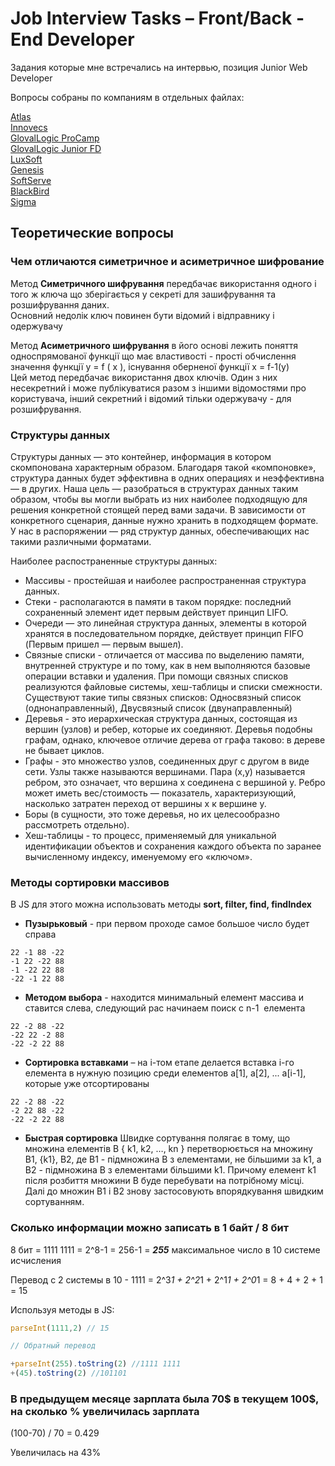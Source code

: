 # Job Interview Tasks – Front/Back -End Developer

Задания которые мне встречались на интервью, позиция Junior Web Developer

Вопросы собраны по компаниям в отдельных файлах:

[Atlas](Interview_1_Atlas.md)  
[Innovecs](Interview_2_Innovecs.md)  
[GlovalLogic ProCamp](Interview_3_GlobalLogic_ProCamp.md)  
[GlovalLogic Junior FD](Interview_4_GlobalLogic_Junior_FD.md)  
[LuxSoft](Interview_5_LuxSoft.md)  
[Genesis](Interview_6_Genesis.md)  
[SoftServe](Interview_7_SoftServe.md)  
[BlackBird](Interview_8_BlackBird.md)  
[Sigma](Interview_9_Sigma.md)  

## Теоретические вопросы

### Чем отличаются симетричное и асиметричное шифрование

Метод **Симетричного шифрування**
передбачає використання одного і того ж ключа що зберігається у секреті для зашифрування та розшифрування даних.  
Основний недолік ключ повинен бути відомий і відправнику і одержувачу

Метод **Асиметричного шифрування**  в його основі лежить поняття односпрямованої функції що має властивості - прості обчислення значення функції y = f ( x ),  існування оберненої функції  x = f-1(y)  
Цей метод передбачає використання двох ключів. Один з них несекретний і може публікуватися разом з іншими відомостями про користувача, інший секретний і відомий тільки одержувачу - для розшифрування.

### Структуры данных

Структуры данных  — это контейнер, информация в котором скомпонована характерным образом. Благодаря такой «компоновке», структура данных будет эффективна в одних операциях и неэффективна — в других. Наша цель — разобраться в структурах данных таким образом, чтобы вы могли выбрать из них наиболее подходящую для решения конкретной стоящей перед вами задачи. В зависимости от конкретного сценария, данные нужно хранить в подходящем формате. У нас в распоряжении — ряд структур данных, обеспечивающих нас такими различными форматами.

Наиболее распостраненные структуры данных:

- Массивы - простейшая и наиболее распространенная структура данных.
- Стеки -  располагаются в памяти в таком порядке: последний сохраненный элемент идет первым действует принцип LIFO.
- Очереди — это линейная структура данных, элементы в которой хранятся в последовательном порядке, действует принцип FIFO (Первым пришел — первым вышел).
- Связные списки - отличается от массива по выделению памяти, внутренней структуре и по тому, как в нем выполняются базовые операции вставки и удаления. При помощи связных списков реализуются файловые системы, хеш-таблицы и списки смежности. Существуют такие типы связных списков: Односвязный список (однонаправленный), Двусвязный список (двунаправленный)
- Деревья - это иерархическая структура данных, состоящая из вершин (узлов) и ребер, которые их соединяют. Деревья подобны графам, однако, ключевое отличие дерева от графа таково: в дереве не бывает циклов.
- Графы - это множество узлов, соединенных друг с другом в виде сети. Узлы также называются вершинами. Пара (x,y) называется ребром, это означает, что вершина x соединена с вершиной y. Ребро может иметь вес/стоимость — показатель, характеризующий, насколько затратен переход от вершины x к вершине y.
- Боры (в сущности, это тоже деревья, но их целесообразно рассмотреть отдельно).
- Хеш-таблицы - то процесс, применяемый для уникальной идентификации объектов и сохранения каждого объекта по заранее вычисленному индексу, именуемому его «ключом».

### Методы сортировки массивов

В JS для этого можна использовать методы **sort, filter, find, findIndex**

- **Пузырьковый** - при первом проходе самое большое число будет справа

```
22 -1 88 -22
-1 22 -22 88
-1 -22 22 88
-22 -1 22 88
```

- **Методом выбора** - находится минимальный елемент массива и ставится слева, следующий рас начинаем поиск с n-1  елемента

```
22 -2 88 -22
-22 22 -2 88
-22 -2 22 88
```

- **Сортировка вставками** – на i-том етапе делается вставка i-го елемента в нужную позицию среди елементов а[1], a[2], ... a[i-1], которые уже отсортированы

```
22 -2 88 -22
-2 22 88 -22
-22 -2 22 88
```

- **Быстрая сортировка**
Швидке сортування полягає в тому, що множина елементів В { k1, k2, …, kn } перетворюється на множину B1, {k1}, B2, де В1 - підмножина В з елементами, не більшими за k1, а В2 - підмножина В з елементами більшими k1. Причому елемент k1 після розбиття множини В буде перебувати на потрібному місці. Далі до множин B1 і B2 знову застосовують впорядкування швидким сортуванням.

### Сколько информации можно записать в 1 байт / 8 бит

8 бит =  1111 1111 = 2^8-1 = 256-1 = ***255*** максимальное число в 10 системе исчисления

Перевод с 2 системы в 10 -  1111 = 2^3*1 + 2^2*1 + 2^1*1 + 2^0*1 = 8 + 4 + 2 + 1 = 15

Используя методы в JS:

```js
parseInt(1111,2) // 15

// Обратный перевод

+parseInt(255).toString(2) //1111 1111
+(45).toString(2) //101101
```

### В предыдущем месяце зарплата была 70$ в текущем 100$, на сколько % увеличилась зарплата

(100-70) / 70 = 0.429

Увеличилась на 43%
